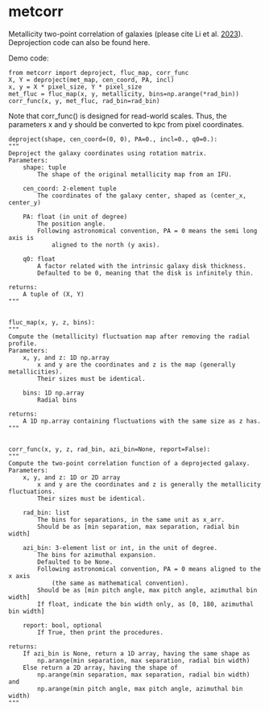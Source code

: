 # metcorr

Metallicity two-point correlation of galaxies (please cite Li et al. [2023](https://ui.adsabs.harvard.edu/abs/2023MNRAS.518..286L/abstract)). Deprojection code can also be found here.

Demo code:

    from metcorr import deproject, fluc_map, corr_func
    X, Y = deproject(met_map, cen_coord, PA, incl)
    x, y = X * pixel_size, Y * pixel_size
    met_fluc = fluc_map(x, y, metallicity, bins=np.arange(*rad_bin))
    corr_func(x, y, met_fluc, rad_bin=rad_bin)

Note that corr_func() is designed for read-world scales. Thus, the parameters x and y should be converted to kpc from pixel coordinates.

    deproject(shape, cen_coord=(0, 0), PA=0., incl=0., q0=0.):
    """
    Deproject the galaxy coordinates using rotation matrix.
    Parameters:
        shape: tuple
            The shape of the original metallicity map from an IFU.

        cen_coord: 2-element tuple
            The coordinates of the galaxy center, shaped as (center_x, center_y)

        PA: float (in unit of degree)
            The position angle.
            Following astronomical convention, PA = 0 means the semi long axis is
                aligned to the north (y axis).

        q0: float
            A factor related with the intrinsic galaxy disk thickness.
            Defaulted to be 0, meaning that the disk is infinitely thin.
    
    returns:
        A tuple of (X, Y)
    """


    fluc_map(x, y, z, bins):
    """
    Compute the (metallicity) fluctuation map after removing the radial profile.
    Parameters:
        x, y, and z: 1D np.array
            x and y are the coordinates and z is the map (generally metallicities).
            Their sizes must be identical.

        bins: 1D np.array
            Radial bins
    
    returns:
        A 1D np.array containing fluctuations with the same size as z has.
    """


    corr_func(x, y, z, rad_bin, azi_bin=None, report=False):
    """
    Compute the two-point correlation function of a deprojected galaxy.
    Parameters:
        x, y, and z: 1D or 2D array
            x and y are the coordinates and z is generally the metallicity fluctuations.
            Their sizes must be identical.

        rad_bin: list
            The bins for separations, in the same unit as x_arr.
            Should be as [min separation, max separation, radial bin width]

        azi_bin: 3-element list or int, in the unit of degree.
            The bins for azimuthal expansion.
            Defaulted to be None.
            Following astronomical convention, PA = 0 means aligned to the x axis 
                (the same as mathematical convention).
            Should be as [min pitch angle, max pitch angle, azimuthal bin width]
            If float, indicate the bin width only, as [0, 180, azimuthal bin width]

        report: bool, optional
            If True, then print the procedures.
    
    returns:
        If azi_bin is None, return a 1D array, having the same shape as
            np.arange(min separation, max separation, radial bin width)
        Else return a 2D array, having the shape of 
            np.arange(min separation, max separation, radial bin width) and
            np.arange(min pitch angle, max pitch angle, azimuthal bin width)
    """
